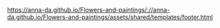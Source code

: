 https://anna-da.github.io/Flowers-and-paintings/://anna-da.github.io/Flowers-and-paintings/assets/shared/templates/footer.html